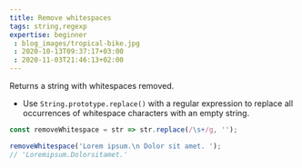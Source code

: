 ```yaml
---
title: Remove whitespaces
tags: string,regexp
expertise: beginner
 : blog_images/tropical-bike.jpg
 : 2020-10-13T09:37:17+03:00
 : 2020-11-03T21:46:13+02:00
---
```


Returns a string with whitespaces removed.

- Use `String.prototype.replace()` with a regular expression to replace all occurrences of whitespace characters with an empty string.

```js
const removeWhitespace = str => str.replace(/\s+/g, '');
```

```js
removeWhitespace('Lorem ipsum.\n Dolor sit amet. ');
// 'Loremipsum.Dolorsitamet.'
```
